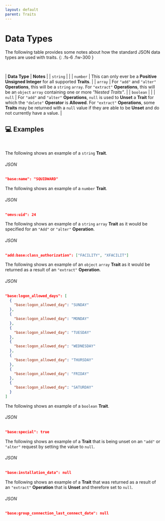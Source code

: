 ```yaml
---
layout: default
parent: Traits
---
```


# Data Types

The following table provides some notes about how the standard JSON data types are used with traits.
{: .fs-6 .fw-300 }

&nbsp;

| **Data Type** | **Notes** |
| `string` |  |
| `number` | This can only ever be a **Positive Unsigned Integer** for all supported **Traits**. |
| `array` | For `"add"` and `"alter"` **Operations**, this will be a `string` `array`. For `"extract"` **Operations**, this will be an `object` `array` containing one or more *"Nested Traits"*. |
| `boolean` | |
| `null` | For `"add"` and `"alter"` **Operations**, `null` is used to **Unset** a **Trait** for which the `"delete"` **Operator** is **Allowed**. For `"extract"` **Operations**, some **Traits** may be returned with a `null` value if they are able to be **Unset** and do not currently have a value. |

## 💻 Examples

&nbsp;

The following shows an example of a `string` **Trait**.

###### JSON
```json
"base:name": "SQUIDWARD"
```

The following shows an example of a `number` **Trait**.

###### JSON
```json
"omvs:uid": 24
```

The following shows an example of a `string` `array` **Trait** as it would be specified for an `"Add"` or `"alter"` **Operation**.

###### JSON
```json
"add:base:class_authorization": ["FACILITY", "XFACILIT"]
```

The following shows an example of an `object` `array` **Trait** as it would be returned as a result of an `"extract"` **Operation**.

###### JSON
```json
"base:logon_allowed_days": [
  {
    "base:logon_allowed_day": "SUNDAY"
  },
  {
    "base:logon_allowed_day": "MONDAY"
  },
  {
    "base:logon_allowed_day": "TUESDAY"
  },
  {
    "base:logon_allowed_day": "WEDNESDAY"
  },
  {
    "base:logon_allowed_day": "THURSDAY"
  },
  {
    "base:logon_allowed_day": "FRIDAY"
  },
  {
    "base:logon_allowed_day": "SATURDAY"
  }
]
```

The following shows an example of a `boolean` **Trait**.

###### JSON
```json
"base:special": true
```

The following shows an example of a **Trait** that is being unset on an `"add"` or `"alter"` request by setting the value to `null`.

###### JSON
```json
"base:installation_data": null
```

The following shows an example of a **Trait** that was returned as a result of an `"extract"` **Operation** that is **Unset** and therefore set to `null`.

###### JSON
```json
"base:group_connection_last_connect_date": null
```

